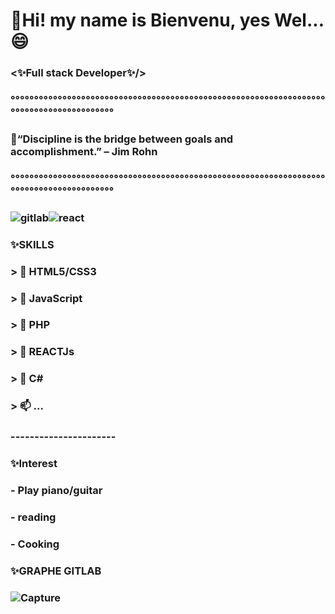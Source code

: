 ###  <h1>👋Hi! my name is Bienvenu, yes Wel...😄 </h1>
### 
###  <h3><✨Full stack Developer✨/></h3>
###                                                     °°°°°°°°°°°°°°°°°°°°°°°°°°°°°°°°°°°°°°°°°°°°°°°°°°°°°°°°°°°°°°°°°°°°°°°°°°°°°°°°°°°°°°°°°
###                                                                                         
###                                                      <p>💬“Discipline is the bridge between goals and accomplishment.” – Jim Rohn</p>   
###                                                                                                                                          
###                                                     °°°°°°°°°°°°°°°°°°°°°°°°°°°°°°°°°°°°°°°°°°°°°°°°°°°°°°°°°°°°°°°°°°°°°°°°°°°°°°°°°°°°°°°°°

### ![gitlab](https://github.com/OBS2023/OBS2023/assets/119520147/b10c01b9-b6e7-4e74-a03d-928fb69b0278)![react](https://github.com/OBS2023/OBS2023/assets/119520147/06766492-01d7-4162-9d7e-779843fc0642)


###  ✨SKILLS
###
###       > 🔭 HTML5/CSS3
###       > 🌱 JavaScript
###       > 👯 PHP
###       > 🤔 REACTJs
###       > 💬 C#
###       > 📫 ...
###  ----------------------
###  ✨Interest
###       - Play piano/guitar
###       - reading
###       - Cooking

###  ✨GRAPHE GITLAB
###    ![Capture](https://github.com/OBS2023/OBS2023/assets/119520147/a3f2488b-c9af-4558-812d-46d40148833c)

<!--
**OBS2023/OBS2023** is ⚡ a ✨ _special_ ✨ repository because its `README.md` (this file) appears on your GitHub profile.

Here are some ideas to get you started:

- 🔭 I’m currently working on ...
- 🌱 I’m currently learning ...
- 👯 I’m looking to collaborate on ...
- 🤔 I’m looking for help with ...
- 💬 Ask me about ...
- 📫 How to reach me: ...
- 😄 Pronouns: ...
- ⚡ Fun fact: ...
-->
  
